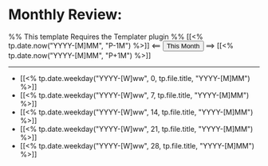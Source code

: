 # Monthly Review:
%% This template Requires the Templater plugin %%
[[<% tp.date.now("YYYY-[M]MM", "P-1M") %>]] <== <button class="date_button_today">This Month</button> ==> [[<% tp.date.now("YYYY-[M]MM", "P+1M") %>]]

---

- [[<% tp.date.weekday("YYYY-[W]ww", 0, tp.file.title, "YYYY-[M]MM") %>]]
- [[<% tp.date.weekday("YYYY-[W]ww", 7, tp.file.title, "YYYY-[M]MM") %>]]
- [[<% tp.date.weekday("YYYY-[W]ww", 14, tp.file.title, "YYYY-[M]MM") %>]]
- [[<% tp.date.weekday("YYYY-[W]ww", 21, tp.file.title, "YYYY-[M]MM") %>]]
- [[<% tp.date.weekday("YYYY-[W]ww", 28, tp.file.title, "YYYY-[M]MM") %>]]
